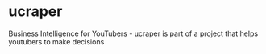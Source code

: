 # ucraper
Business Intelligence for YouTubers - ucraper is part of a project that helps youtubers to make decisions  

